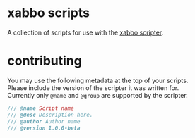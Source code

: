 # xabbo scripts

A collection of scripts for use with the [xabbo scripter](https://github.com/b7c/Xabbo.Scripter).

# contributing

You may use the following metadata at the top of your scripts.\
Please include the version of the scripter it was written for.\
Currently only `@name` and `@group` are supported by the scripter.

```cs
/// @name Script name
/// @desc Description here.
/// @author Author name
/// @version 1.0.0-beta
```
